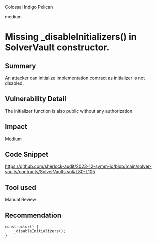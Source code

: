 Colossal Indigo Pelican

medium

# Missing   _disableInitializers() in SolverVault constructor.

## Summary
An attacker can initialize implementation contract as initializer is not disabled.
## Vulnerability Detail
The initializer function is also public without any authorization.
## Impact
Medium
## Code Snippet
https://github.com/sherlock-audit/2023-12-symm-io/blob/main/solver-vaults/contracts/SolverVaults.sol#L80-L105
## Tool used

Manual Review

## Recommendation
```solidity
constructor() {
    _disableInitializers();
}
```